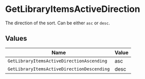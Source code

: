 # GetLibraryItemsActiveDirection

The direction of the sort. Can be either `asc` or `desc`.



## Values

| Name                                       | Value                                      |
| ------------------------------------------ | ------------------------------------------ |
| `GetLibraryItemsActiveDirectionAscending`  | asc                                        |
| `GetLibraryItemsActiveDirectionDescending` | desc                                       |